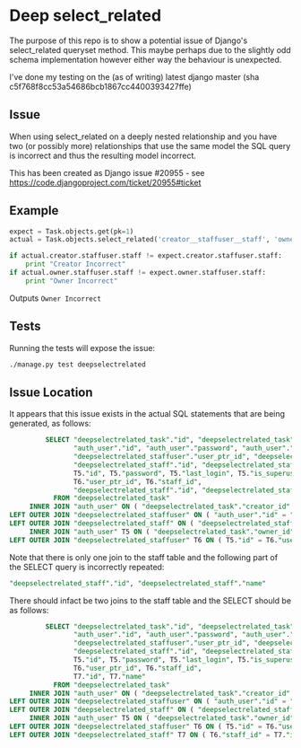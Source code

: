 # Deep select_related

The purpose of this repo is to show a potential issue of Django's select_related 
queryset method. This maybe perhaps due to the slightly odd schema implementation however
either way the behaviour is unexpected.

I've done my testing on the (as of writing) latest django master (sha c5f768f8cc53a54686bcb1867cc4400393427ffe)

## Issue

When using select_related on a deeply nested relationship and you have two (or possibly more)
relationships that use the same model the SQL query is incorrect and thus
the resulting model incorrect. 

This has been created as Django issue #20955 - see https://code.djangoproject.com/ticket/20955#ticket

## Example

```python
expect = Task.objects.get(pk=1)
actual = Task.objects.select_related('creator__staffuser__staff', 'owner__staffuser__staff').get(pk=1)

if actual.creator.staffuser.staff != expect.creator.staffuser.staff:
    print "Creator Incorrect"
if actual.owner.staffuser.staff != expect.owner.staffuser.staff:
    print "Owner Incorrect"
```

Outputs ```Owner Incorrect```

## Tests

Running the tests will expose the issue:

```bash
./manage.py test deepselectrelated
```

## Issue Location

It appears that this issue exists in the actual SQL statements that are being 
generated, as follows:

```sql
         SELECT "deepselectrelated_task"."id", "deepselectrelated_task"."title", "deepselectrelated_task"."creator_id", "deepselectrelated_task"."owner_id", 
                "auth_user"."id", "auth_user"."password", "auth_user"."last_login", "auth_user"."is_superuser", "auth_user"."username", "auth_user"."first_name", "auth_user"."last_name", "auth_user"."email", "auth_user"."is_staff", "auth_user"."is_active", "auth_user"."date_joined", 
                "deepselectrelated_staffuser"."user_ptr_id", "deepselectrelated_staffuser"."staff_id", 
                "deepselectrelated_staff"."id", "deepselectrelated_staff"."name", 
                T5."id", T5."password", T5."last_login", T5."is_superuser", T5."username", T5."first_name", T5."last_name", T5."email", T5."is_staff", T5."is_active", T5."date_joined", 
                T6."user_ptr_id", T6."staff_id", 
                "deepselectrelated_staff"."id", "deepselectrelated_staff"."name" 
           FROM "deepselectrelated_task" 
     INNER JOIN "auth_user" ON ( "deepselectrelated_task"."creator_id" = "auth_user"."id" ) 
LEFT OUTER JOIN "deepselectrelated_staffuser" ON ( "auth_user"."id" = "deepselectrelated_staffuser"."user_ptr_id" ) 
LEFT OUTER JOIN "deepselectrelated_staff" ON ( "deepselectrelated_staffuser"."staff_id" = "deepselectrelated_staff"."id" ) 
     INNER JOIN "auth_user" T5 ON ( "deepselectrelated_task"."owner_id" = T5."id" ) 
LEFT OUTER JOIN "deepselectrelated_staffuser" T6 ON ( T5."id" = T6."user_ptr_id" )
```

Note that there is only one join to the staff table and the following part of the SELECT query is incorrectly repeated:

```sql
"deepselectrelated_staff"."id", "deepselectrelated_staff"."name"
```

There should infact be two joins to the staff table and the SELECT should be as follows:

```sql
         SELECT "deepselectrelated_task"."id", "deepselectrelated_task"."title", "deepselectrelated_task"."creator_id", "deepselectrelated_task"."owner_id", 
                "auth_user"."id", "auth_user"."password", "auth_user"."last_login", "auth_user"."is_superuser", "auth_user"."username", "auth_user"."first_name", "auth_user"."last_name", "auth_user"."email", "auth_user"."is_staff", "auth_user"."is_active", "auth_user"."date_joined", 
                "deepselectrelated_staffuser"."user_ptr_id", "deepselectrelated_staffuser"."staff_id", 
                "deepselectrelated_staff"."id", "deepselectrelated_staff"."name", 
                T5."id", T5."password", T5."last_login", T5."is_superuser", T5."username", T5."first_name", T5."last_name", T5."email", T5."is_staff", T5."is_active", T5."date_joined", 
                T6."user_ptr_id", T6."staff_id", 
                T7."id", T7."name" 
           FROM "deepselectrelated_task" 
     INNER JOIN "auth_user" ON ( "deepselectrelated_task"."creator_id" = "auth_user"."id" ) 
LEFT OUTER JOIN "deepselectrelated_staffuser" ON ( "auth_user"."id" = "deepselectrelated_staffuser"."user_ptr_id" ) 
LEFT OUTER JOIN "deepselectrelated_staff" ON ( "deepselectrelated_staffuser"."staff_id" = "deepselectrelated_staff"."id" ) 
     INNER JOIN "auth_user" T5 ON ( "deepselectrelated_task"."owner_id" = T5."id" ) 
LEFT OUTER JOIN "deepselectrelated_staffuser" T6 ON ( T5."id" = T6."user_ptr_id" )
LEFT OUTER JOIN "deepselectrelated_staff" T7 ON ( T6."staff_id" = T7."id" )
```
